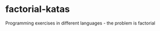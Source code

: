factorial-katas
===============

Programming exercises in different languages - the problem is factorial